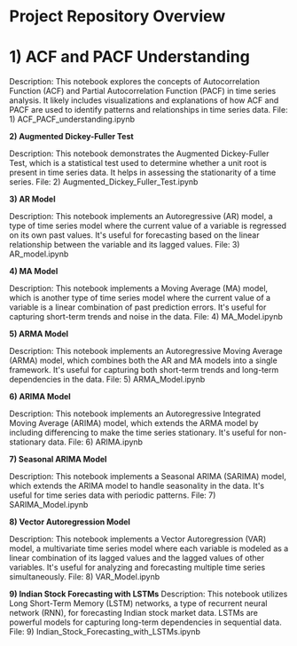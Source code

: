 # Project Repository Overview
# 1) ACF and PACF Understanding

Description: This notebook explores the concepts of Autocorrelation Function (ACF) and Partial Autocorrelation Function (PACF) in time series analysis. It likely includes visualizations and explanations of how ACF and PACF are used to identify patterns and relationships in time series data.
File: 1) ACF_PACF_understanding.ipynb

**2) Augmented Dickey-Fuller Test**

Description: This notebook demonstrates the Augmented Dickey-Fuller Test, which is a statistical test used to determine whether a unit root is present in time series data. It helps in assessing the stationarity of a time series.
File: 2) Augmented_Dickey_Fuller_Test.ipynb

**3) AR Model**

Description: This notebook implements an Autoregressive (AR) model, a type of time series model where the current value of a variable is regressed on its own past values. It's useful for forecasting based on the linear relationship between the variable and its lagged values.
File: 3) AR_model.ipynb

**4) MA Model**

Description: This notebook implements a Moving Average (MA) model, which is another type of time series model where the current value of a variable is a linear combination of past prediction errors. It's useful for capturing short-term trends and noise in the data.
File: 4) MA_Model.ipynb

**5) ARMA Model**

Description: This notebook implements an Autoregressive Moving Average (ARMA) model, which combines both the AR and MA models into a single framework. It's useful for capturing both short-term trends and long-term dependencies in the data.
File: 5) ARMA_Model.ipynb
 
**6) ARIMA Model**

Description: This notebook implements an Autoregressive Integrated Moving Average (ARIMA) model, which extends the ARMA model by including differencing to make the time series stationary. It's useful for non-stationary data.
File: 6) ARIMA.ipynb

**7) Seasonal ARIMA Model**

Description: This notebook implements a Seasonal ARIMA (SARIMA) model, which extends the ARIMA model to handle seasonality in the data. It's useful for time series data with periodic patterns.
File: 7) SARIMA_Model.ipynb

**8) Vector Autoregression Model**

Description: This notebook implements a Vector Autoregression (VAR) model, a multivariate time series model where each variable is modeled as a linear combination of its lagged values and the lagged values of other variables. It's useful for analyzing and forecasting multiple time series simultaneously.
File: 8) VAR_Model.ipynb

**9) Indian Stock Forecasting with LSTMs**
Description: This notebook utilizes Long Short-Term Memory (LSTM) networks, a type of recurrent neural network (RNN), for forecasting Indian stock market data. LSTMs are powerful models for capturing long-term dependencies in sequential data.
File: 9) Indian_Stock_Forecasting_with_LSTMs.ipynb
